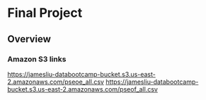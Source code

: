# Final Project

## Overview

<!-- Selected topic -->
<!-- Reason why we selected it -->
<!-- Description of the source of data -->
<!-- Question the analysis will answer -->


### Amazon S3 links
https://jamesliu-databootcamp-bucket.s3.us-east-2.amazonaws.com/pseoe_all.csv
https://jamesliu-databootcamp-bucket.s3.us-east-2.amazonaws.com/pseof_all.csv